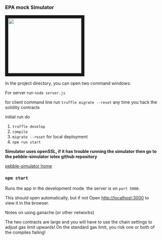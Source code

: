 ### EPA mock Simulator

<a href="http://www.youtube.com/watch?feature=player_embedded&v=qqDtAz8z9Xo
" target="_blank"><img src="http://img.youtube.com/vi/qqDtAz8z9Xo/0.jpg" 
alt="" width="240" height="180" border="10" /></a>

In the project directory, you can open two command windows:

For server run 
`node server.js`

for client command line
run `truffle migrate --reset` any time you hack the solidity contracts

initial run do

1. `truffle develop`
2. `compile`
3. `migrate --reset` for local deployment
4. `npm run start`

**Simulator uses openSSL, if it has trouble running the simulator then go to the pebble-simulator iotex github repository**

[pebble-simulator home](https://github.com/iotexproject/pebble-simulator)

### `npm start`

Runs the app in the development mode.
the server is on `port 5000`.

This should open automatically, but if not
Open [http://localhost:3000](http://localhost:3000) to view it in the browser.

Notes on using ganache (or other networks)

The two contracts are large and you will have to use the chain settings to adjust gas limit upwards!
On the standard gas limit, you risk one or both of the compiles failing!
